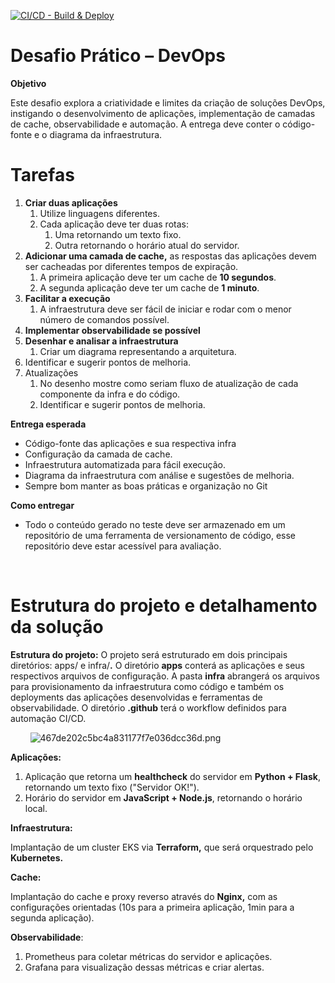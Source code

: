 
[![CI/CD - Build & Deploy](https://github.com/0isouza/desafio-devops/actions/workflows/deploy.yml/badge.svg)](https://github.com/0isouza/desafio-devops/actions/workflows/deploy.yml)


# **Desafio Prático – DevOps**

**Objetivo**

Este desafio explora a criatividade e limites da criação de soluções DevOps, instigando o desenvolvimento de aplicações, implementação de camadas de cache, observabilidade e automação. A entrega deve conter o código-fonte e o diagrama da infraestrutura.

# Tarefas

1.  **Criar duas aplicações**
    1.  Utilize linguagens diferentes.
    2.  Cada aplicação deve ter duas rotas:
        1.  Uma retornando um texto fixo.
        2.  Outra retornando o horário atual do servidor.
2.  **Adicionar uma camada de cache,** as respostas das aplicações devem ser cacheadas por diferentes tempos de expiração.
    1.  A primeira aplicação deve ter um cache de **10 segundos**.
    2.  A segunda aplicação deve ter um cache de **1 minuto**.
3.  **Facilitar a execução**
    1.  A infraestrutura deve ser fácil de iniciar e rodar com o menor número de comandos possível.
4.  **Implementar observabilidade se possível**
5.  **Desenhar e analisar a infraestrutura**
    1.  Criar um diagrama representando a arquitetura.
6.  Identificar e sugerir pontos de melhoria.
7.  Atualizações
    1.  No desenho mostre como seriam fluxo de atualização de cada componente da infra e do código.
    2.  Identificar e sugerir pontos de melhoria.

**Entrega esperada**

- Código-fonte das aplicações e sua respectiva infra
- Configuração da camada de cache.
- Infraestrutura automatizada para fácil execução.
- Diagrama da infraestrutura com análise e sugestões de melhoria.
- Sempre bom manter as boas práticas e organização no Git

**Como entregar**

- Todo o conteúdo gerado no teste deve ser armazenado em um repositório de uma ferramenta de versionamento de código, esse repositório deve estar acessível para avaliação.

&nbsp;

# Estrutura do projeto e detalhamento da solução

**Estrutura do projeto:** O projeto será estruturado em dois principais diretórios: apps/ e infra/**.** O diretório **apps** conterá as aplicações e seus respectivos arquivos de configuração. A pasta **infra** abrangerá os arquivos para provisionamento da infraestrutura como código e também os deployments das aplicações desenvolvidas e ferramentas de observabilidade. O diretório **.github** terá o workflow definidos para automação CI/CD.

&nbsp;       ![467de202c5bc4a831177f7e036dcc36d.png](_resources/c4294ba5e30612e301af16c34a0f2798.png)

**Aplicações:**

1.  Aplicação que retorna um **healthcheck** do servidor em **Python + Flask**, retornando um texto fixo ("Servidor OK!").
2.  Horário do servidor em **JavaScript + Node.js**, retornando o horário local.

**Infraestrutura:**

Implantação de um cluster EKS via **Terraform,** que será orquestrado pelo **Kubernetes.**

**Cache:**

Implantação do cache e proxy reverso através do **Nginx,** com as configurações orientadas (10s para a primeira aplicação, 1min para a segunda aplicação).

**Observabilidade**:

1.  Prometheus para coletar métricas do servidor e aplicações.
2.  Grafana para visualização dessas métricas e criar alertas.

&nbsp;
